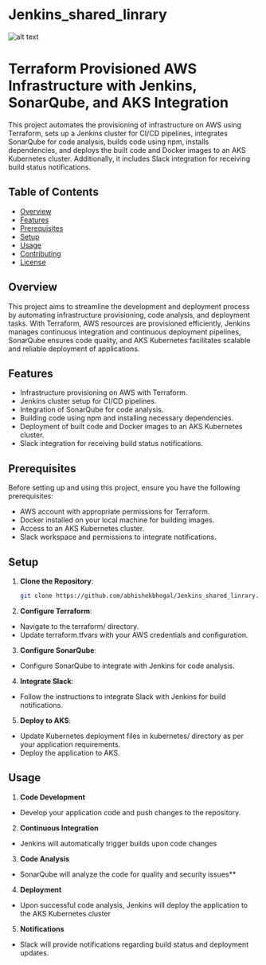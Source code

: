 # Jenkins_shared_linrary

![alt text](https://github.com/abhishekbhogal/Jenkins_shared_linrary/blob/jenkins-pipeline-prod/356a6f69-681d-4174-8013-18ca95c5eae1.avif?raw=true)

# Terraform Provisioned AWS Infrastructure with Jenkins, SonarQube, and AKS Integration

This project automates the provisioning of infrastructure on AWS using Terraform, sets up a Jenkins cluster for CI/CD pipelines, integrates SonarQube for code analysis, builds code using npm, installs dependencies, and deploys the built code and Docker images to an AKS Kubernetes cluster. Additionally, it includes Slack integration for receiving build status notifications.

## Table of Contents

- [Overview](#overview)
- [Features](#features)
- [Prerequisites](#prerequisites)
- [Setup](#setup)
- [Usage](#usage)
- [Contributing](#contributing)
- [License](#license)

## Overview

This project aims to streamline the development and deployment process by automating infrastructure provisioning, code analysis, and deployment tasks. With Terraform, AWS resources are provisioned efficiently, Jenkins manages continuous integration and continuous deployment pipelines, SonarQube ensures code quality, and AKS Kubernetes facilitates scalable and reliable deployment of applications.

## Features

- Infrastructure provisioning on AWS with Terraform.
- Jenkins cluster setup for CI/CD pipelines.
- Integration of SonarQube for code analysis.
- Building code using npm and installing necessary dependencies.
- Deployment of built code and Docker images to an AKS Kubernetes cluster.
- Slack integration for receiving build status notifications.

## Prerequisites

Before setting up and using this project, ensure you have the following prerequisites:

- AWS account with appropriate permissions for Terraform.
- Docker installed on your local machine for building images.
- Access to an AKS Kubernetes cluster.
- Slack workspace and permissions to integrate notifications.

## Setup

1. **Clone the Repository**: 
   ```bash
   git clone https://github.com/abhishekbhogal/Jenkins_shared_linrary.git

2. **Configure Terraform**: 
- Navigate to the terraform/ directory.
- Update terraform.tfvars with your AWS credentials and configuration.
3. **Configure SonarQube**: 
- Configure SonarQube to integrate with Jenkins for code analysis.
4. **Integrate Slack**: 
- Follow the instructions to integrate Slack with Jenkins for build notifications.
5. **Deploy to AKS**: 
- Update Kubernetes deployment files in kubernetes/ directory as per your application requirements.
- Deploy the application to AKS.


## Usage

1. **Code Development**
- Develop your application code and push changes to the repository.

2. **Continuous Integration**
- Jenkins will automatically trigger builds upon code changes
  
3. **Code Analysis**
- SonarQube will analyze the code for quality and security issues**

4. **Deployment**
- Upon successful code analysis, Jenkins will deploy the application to the AKS Kubernetes cluster

5. **Notifications**
- Slack will provide notifications regarding build status and deployment updates.

